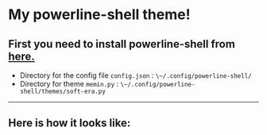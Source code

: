 # My powerline-shell theme!
## First you need to install powerline-shell from [here.](https://github.com/b-ryan/powerline-shell)
* Directory for the config file `config.json` : `\~/.config/powerline-shell/`
* Directory for theme `memin.py` : `\~/.config/powerline-shell/themes/soft-era.py`
---
## Here is how it looks like:
